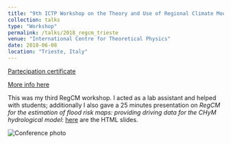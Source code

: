 ```yaml
---
title: "9th ICTP Workshop on the Theory and Use of Regional Climate Models"
collection: talks
type: "Workshop"
permalink: /talks/2018_regcm_trieste
venue: "International Centre for Theoretical Physics"
date: 2018-06-08
location: "Trieste, Italy"
---
```


[Partecipation certificate](https://adrfantini.github.io/files/part_cert/2018_regcm_trieste.pdf)

[More info here](http://indico.ictp.it/event/8313/)

This was my third RegCM workshop. I acted as a lab assistant and helped with students; additionally I also gave a 25 minutes presentation on _RegCM for the estimation of flood risk maps: providing driving data for the CHyM hydrological model_: [here](https://slides.com/odineidolon/esfm1-5) are the HTML slides.

![Conference photo](http://indico.ictp.it/event/8313/material/7/0.jpg)
